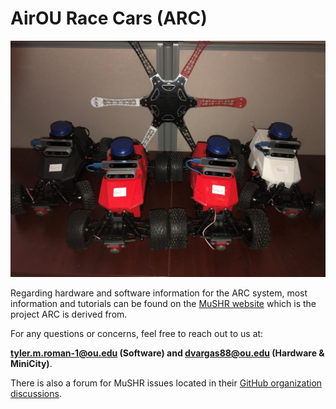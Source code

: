 # AirOU Race Cars (ARC)

![ARC Lineup](../arcPhotos/arc_lineup.jpg)

Regarding hardware and software information for the ARC system, most information and tutorials can be found on the [MuSHR website](https://mushr.io/) which is the project ARC is derived from.

For any questions or concerns, feel free to reach out to us at:

**tyler.m.roman-1@ou.edu (Software) and dvargas88@ou.edu (Hardware & MiniCity)**.

There is also a forum for MuSHR issues located in their [GitHub organization discussions](https://github.com/prl-mushr/mushr/discussions).


